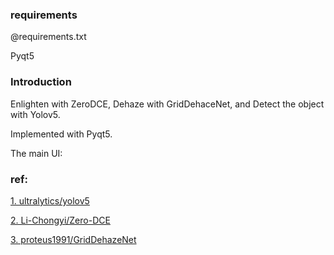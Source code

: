 ### requirements
@requirements.txt

Pyqt5

### Introduction

Enlighten with ZeroDCE, Dehaze with GridDehaceNet, and Detect the object with Yolov5.

Implemented with Pyqt5.

The main UI:
<img src="https://github.com/gentlemanarch/qt_ObjectDetect/blob/master/others/sh.png" alt=""/>

### ref:

[1. ultralytics/yolov5](https://github.com/ultralytics/yolov5)

[2. Li-Chongyi/Zero-DCE](https://github.com/Li-Chongyi/Zero-DCE)

[3. proteus1991/GridDehazeNet](https://github.com/proteus1991/GridDehazeNet)
